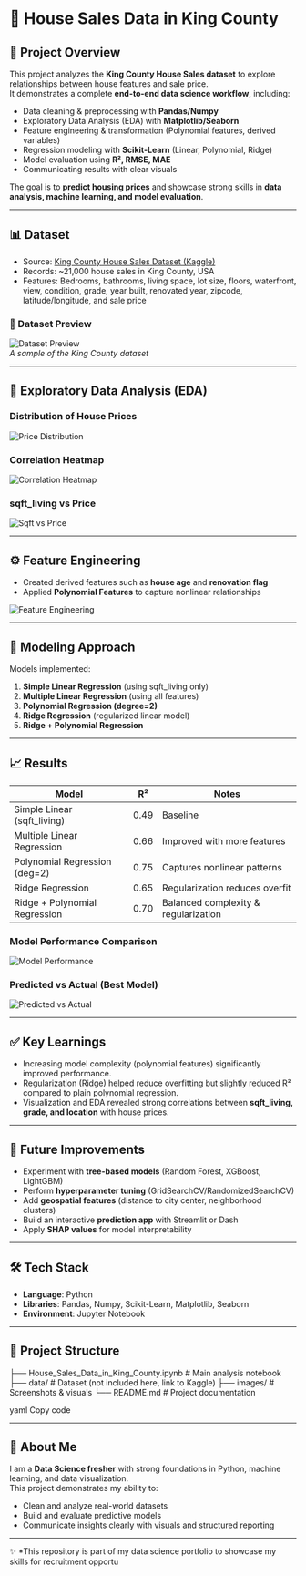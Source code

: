 # 🏡 House Sales Data in King County  

## 📌 Project Overview  
This project analyzes the **King County House Sales dataset** to explore relationships between house features and sale price.  
It demonstrates a complete **end-to-end data science workflow**, including:  

- Data cleaning & preprocessing with **Pandas/Numpy**  
- Exploratory Data Analysis (EDA) with **Matplotlib/Seaborn**  
- Feature engineering & transformation (Polynomial features, derived variables)  
- Regression modeling with **Scikit-Learn** (Linear, Polynomial, Ridge)  
- Model evaluation using **R², RMSE, MAE**  
- Communicating results with clear visuals  

The goal is to **predict housing prices** and showcase strong skills in **data analysis, machine learning, and model evaluation**.  

---

## 📊 Dataset  
- Source: [King County House Sales Dataset (Kaggle)](https://www.kaggle.com/harlfoxem/housesalesprediction)  
- Records: ~21,000 house sales in King County, USA  
- Features: Bedrooms, bathrooms, living space, lot size, floors, waterfront, view, condition, grade, year built, renovated year, zipcode, latitude/longitude, and sale price  

### 🔎 Dataset Preview  
![Dataset Preview](images/dataset_head.png)  
*A sample of the King County dataset*  

---

## 🔬 Exploratory Data Analysis (EDA)  

### Distribution of House Prices  
![Price Distribution](images/price_dist.png)  

### Correlation Heatmap  
![Correlation Heatmap](images/corr_heatmap.png)  

### sqft_living vs Price  
![Sqft vs Price](images/sqft_vs_price.png)  

---

## ⚙️ Feature Engineering  
- Created derived features such as **house age** and **renovation flag**  
- Applied **Polynomial Features** to capture nonlinear relationships  

![Feature Engineering](images/feature_engineering.png)  

---

## 🤖 Modeling Approach  

Models implemented:  
1. **Simple Linear Regression** (using sqft_living only)  
2. **Multiple Linear Regression** (using all features)  
3. **Polynomial Regression (degree=2)**  
4. **Ridge Regression** (regularized linear model)  
5. **Ridge + Polynomial Regression**  

---

## 📈 Results  

| Model                          | R²   | Notes |
|--------------------------------|------|------------------------------|
| Simple Linear (sqft_living)    | 0.49 | Baseline |
| Multiple Linear Regression     | 0.66 | Improved with more features |
| Polynomial Regression (deg=2)  | 0.75 | Captures nonlinear patterns |
| Ridge Regression               | 0.65 | Regularization reduces overfit |
| Ridge + Polynomial Regression  | 0.70 | Balanced complexity & regularization |

### Model Performance Comparison  
![Model Performance](images/model_performance.png)  

### Predicted vs Actual (Best Model)  
![Predicted vs Actual](images/pred_vs_actual.png)  

---

## ✅ Key Learnings  
- Increasing model complexity (polynomial features) significantly improved performance.  
- Regularization (Ridge) helped reduce overfitting but slightly reduced R² compared to plain polynomial regression.  
- Visualization and EDA revealed strong correlations between **sqft_living, grade, and location** with house prices.  

---

## 🚀 Future Improvements  
- Experiment with **tree-based models** (Random Forest, XGBoost, LightGBM)  
- Perform **hyperparameter tuning** (GridSearchCV/RandomizedSearchCV)  
- Add **geospatial features** (distance to city center, neighborhood clusters)  
- Build an interactive **prediction app** with Streamlit or Dash  
- Apply **SHAP values** for model interpretability  

---

## 🛠️ Tech Stack  
- **Language**: Python  
- **Libraries**: Pandas, Numpy, Scikit-Learn, Matplotlib, Seaborn  
- **Environment**: Jupyter Notebook  

---

## 📂 Project Structure  

├── House_Sales_Data_in_King_County.ipynb # Main analysis notebook
├── data/ # Dataset (not included here, link to Kaggle)
├── images/ # Screenshots & visuals
└── README.md # Project documentation

yaml
Copy code

---

## 🙋 About Me  
I am a **Data Science fresher** with strong foundations in Python, machine learning, and data visualization.  
This project demonstrates my ability to:  
- Clean and analyze real-world datasets  
- Build and evaluate predictive models  
- Communicate insights clearly with visuals and structured reporting  

---

✨ *This repository is part of my data science portfolio to showcase my skills for recruitment opportu
